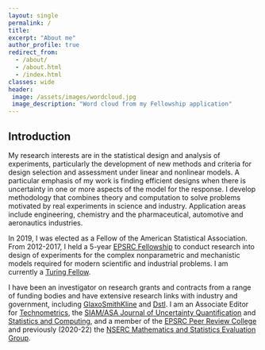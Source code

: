 ```yaml
---
layout: single
permalink: /
title:
excerpt: "About me"
author_profile: true
redirect_from:
  - /about/
  - /about.html
  - /index.html
classes: wide
header:
 image: /assets/images/wordcloud.jpg
 image_description: "Word cloud from my Fellowship application"
---
```


## Introduction

My research interests are in the statistical design and analysis of experiments, particularly the development of new methods and criteria for design selection and assessment under linear and nonlinear models. A particular emphasis of my work is finding efficient designs when there is uncertainty in one or more aspects of the model for the response. I develop methodology that combines theory and computation to solve problems motivated by real experiments in science and industry. Application areas include engineering, chemistry and the pharmaceutical, automotive and aeronautics industries.

In 2019, I was elected as a Fellow of the American Statistical Association. From 2012-2017, I held a 5-year [EPSRC Fellowship](http://gow.epsrc.ac.uk/NGBOViewGrant.aspx?GrantRef=EP/J018317/1) to conduct research into design of experiments for the complex nonparametric and mechanistic models required for modern scientific and industrial problems. I am currently a [Turing Fellow](https://www.turing.ac.uk/people/researchers/david-woods).
<!-- and an organiser of the Turing Institute's [Uncertainty Quantification Interest Group](https://www.turing.ac.uk/research/interest-groups/uncertainty-quantification).-->

I have been an investigator on research grants and contracts from a range of funding bodies and have extensive research links with industry and government, including [GlaxoSmithKline](https://www.gsk.com) and [Dstl](https://www.gov.uk/government/organisations/defence-science-and-technology-laboratory). I am an Associate Editor for [Technometrics](https://amstat.tandfonline.com/loi/utch20), the [SIAM/ASA Journal of Uncertainty Quantification](https://www.siam.org/Publications/Journals/SIAM-ASA-Journal-on-Uncertainty-Quantification-JUQ) and [Statistics and Computing](https://link.springer.com/journal/11222), and a member of the [EPSRC Peer Review College](https://epsrc.ukri.org/funding/assessmentprocess/college/) and previously (2020-22) the [NSERC Mathematics and Statistics Evaluation Group](http://www.nserc-crsng.gc.ca/NSERC-CRSNG/committees-comites/MathematicStatistics-MathematiqueStatistique_eng.asp).
